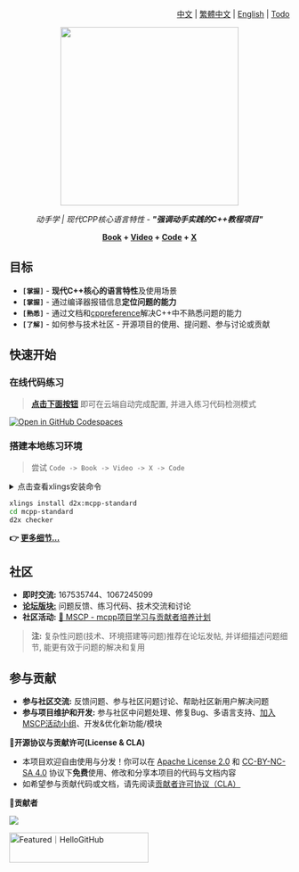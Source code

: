 <div align=right>

  [中文] | [繁體中文] | [English] | [Todo]
</div>

<div align=center>
  <img width="320" src="https://github.com/user-attachments/assets/dcc6bdea-71f8-4ed5-b445-6449c88655f3">

  <em>动手学 | 现代CPP核心语言特性 - <b>"强调动手实践的C++教程项目"</b></em>

  <b> [Book] + [Video] + [Code] + [X] </b>
</div>

[中文]: README.zh.md
[繁體中文]: README.zh.hant.md
[English]: README.md
[Todo]: README.md

[Book]: https://sunrisepeak.github.io/mcpp-standard
[Video]: https://www.bilibili.com/video/BV182MtzPEiX
[Code]: https://github.com/Sunrisepeak/mcpp-standard/tree/main/dslings
[X]: https://forum.d2learn.org/category/20

## 目标

- **`[掌握]`** - **现代C++核心的语言特性**及使用场景
- **`[掌握]`** - 通过编译器报错信息**定位问题的能力**
- **`[熟悉]`** - 通过文档和[cppreference](https://cppreference.com)解决C++中不熟悉问题的能力
- **`[了解]`** - 如何参与技术社区 - 开源项目的使用、提问题、参与讨论或贡献

## 快速开始

### 在线代码练习

> [**点击下面按钮**](https://github.com/codespaces/new?hide_repo_select=true&ref=main&repo=Sunrisepeak/mcpp-standard) 即可在云端自动完成配置, 并进入练习代码检测模式

[![Open in GitHub Codespaces](https://github.com/codespaces/badge.svg)](https://github.com/codespaces/new?hide_repo_select=true&ref=main&repo=Sunrisepeak/mcpp-standard)

### 搭建本地练习环境

> 尝试 `Code -> Book -> Video -> X -> Code`

<details>
  <summary>点击查看xlings安装命令</summary>

---

#### Linux/MacOS

```bash
curl -fsSL https://d2learn.org/xlings-install.sh | bash
```

#### Windows - PowerShell

```bash
irm https://d2learn.org/xlings-install.ps1.txt | iex
```

> 注: xlings工具 -> [详情](https://xlings.d2learn.org)

---

</details>

```bash
xlings install d2x:mcpp-standard
cd mcpp-standard
d2x checker
```

**👉 [更多细节...](https://sunrisepeak.github.io/mcpp-standard/base/chapter_1.html)**

## 社区

- **即时交流:** 167535744、1067245099
- [**论坛版块:**](https://forum.d2learn.org/category/20) 问题反馈、练习代码、技术交流和讨论
- **社区活动:** [📣 MSCP - mcpp项目学习与贡献者培养计划](https://moga.d2learn.org/activity/mscp/intro.html)

> **注:** 复杂性问题(技术、环境搭建等问题)推荐在论坛发帖, 并详细描述问题细节, 能更有效于问题的解决和复用

## 参与贡献

- **参与社区交流:** 反馈问题、参与社区问题讨论、帮助社区新用户解决问题
- **参与项目维护和开发:** 参与社区中问题处理、修复Bug、多语言支持、[加入MSCP活动小组](https://moga.d2learn.org/activity/mscp/docs/join-group.html)、开发&优化新功能/模块

**📑开源协议与贡献许可(License & CLA)**

- 本项目欢迎自由使用与分发！你可以在 [Apache License 2.0](LICENSE-CODE) 和 [CC-BY-NC-SA 4.0](LICENSE-BOOK) 协议下**免费**使用、修改和分享本项目的代码与文档内容  
- 如希望参与贡献代码或文档，请先阅读[贡献者许可协议（CLA）](CLA.md)

**👥贡献者**

<a href="https://github.com/Sunrisepeak/mcpp-standard/graphs/contributors">
  <img src="https://contrib.rocks/image?repo=Sunrisepeak/mcpp-standard" />
</a>

<a href="https://hellogithub.com/repository/Sunrisepeak/mcpp-standard" target="_blank"><img src="https://api.hellogithub.com/v1/widgets/recommend.svg?rid=7877f7cb12e940a5a432d49c19a360df&claim_uid=aNLTSv91Awj8ruX&theme=dark" alt="Featured｜HelloGitHub" style="width: 250px; height: 54px;" width="250" height="54" /></a>